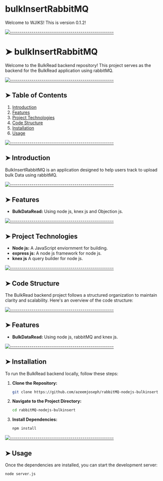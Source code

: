 # bulkInsertRabbitMQ

<!-- ⚠️ This README has been generated from the file(s) "blueprint.md" ⚠️-->

Welcome to WJIKS! This is version 0.1.2!

[![-----------------------------------------------------](https://raw.githubusercontent.com/andreasbm/readme/master/assets/lines/colored.png)](#BulkRead-backend)

# ➤ bulkInsertRabbitMQ

Welcome to the BulkRead backend repository! This project serves as the backend for the BulkRead application using rabbitMQ.

[![-----------------------------------------------------](https://raw.githubusercontent.com/andreasbm/readme/master/assets/lines/colored.png)](#table-of-contents)

## ➤ Table of Contents

1. [Introduction](#introduction)
2. [Features](#features)
3. [Project Technologies](#project-technologies)
4. [Code Structure](#code-structure)
5. [Installation](#installation)
6. [Usage](#usage)

[![-----------------------------------------------------](https://raw.githubusercontent.com/andreasbm/readme/master/assets/lines/colored.png)](#introduction)

## ➤ Introduction

BulkInsertRabbitMQ is an application designed to help users track to upload bulk Data using rabbitMQ.

[![-----------------------------------------------------](https://raw.githubusercontent.com/andreasbm/readme/master/assets/lines/colored.png)](#features)

## ➤ Features

- **BulkDataRead:** Using node js, knex js and Objection js.

[![-----------------------------------------------------](https://raw.githubusercontent.com/andreasbm/readme/master/assets/lines/colored.png)](#project-technologies)

## ➤ Project Technologies

- **Node js:** A JavaScript enviornment for building.
- **express js:** A node js framework for node js.
- **knex js** A query builder for node js.

[![-----------------------------------------------------](https://raw.githubusercontent.com/andreasbm/readme/master/assets/lines/colored.png)](#code-structure)

## ➤ Code Structure

The BulkRead backend project follows a structured organization to maintain clarity and scalability. Here's an overview of the code structure:

[![-----------------------------------------------------](https://raw.githubusercontent.com/andreasbm/readme/master/assets/lines/colored.png)](#features)

## ➤ Features

- **BulkDataRead:** Using node js, rabbitMQ and knex js.

[![-----------------------------------------------------](https://raw.githubusercontent.com/andreasbm/readme/master/assets/lines/colored.png)](#installation)

## ➤ Installation

To run the BulkRead backend locally, follow these steps:

1. **Clone the Repository:**

   ```bash
   git clone https://github.com/azeemjoseph/rabbitMQ-nodejs-bulkinsert.git
   ```

2. **Navigate to the Project Directory:**

   ```bash
   cd rabbitMQ-nodejs-bulkinsert
   ```

3. **Install Dependencies:**
   ```bash
   npm install
   ```

[![-----------------------------------------------------](https://raw.githubusercontent.com/andreasbm/readme/master/assets/lines/colored.png)](#usage)

## ➤ Usage

Once the dependencies are installed, you can start the development server:

```bash
node server.js
```
